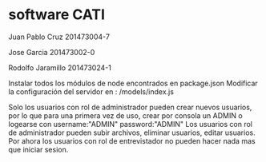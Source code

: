 # software CATI

Juan Pablo Cruz   201473004-7

Jose Garcia       201473002-0

Rodolfo Jaramillo 201473024-1


Instalar todos los módulos de node encontrados en package.json
Modificar la configuración del servidor en : /models/index.js

Solo los usuarios con rol de administrador pueden crear nuevos usuarios, por lo que para una primera vez de uso, crear por consola un ADMIN o logearse con username:"ADMIN" password:"ADMIN"
Los usuarios con rol de administrador pueden subir archivos, eliminar usuarios, editar usuarios.
Por ahora los usuarios con rol de entrevistador no pueden hacer nada mas que iniciar sesion.

